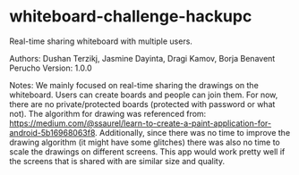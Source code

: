 # whiteboard-challenge-hackupc
Real-time sharing whiteboard with multiple users.

Authors: Dushan Terzikj, Jasmine Dayinta, Dragi Kamov, Borja Benavent Perucho
Version: 1.0.0

Notes:
We mainly focused on real-time sharing the drawings on the whiteboard. Users can create
boards and people can join them. For now, there are no private/protected boards (protected with
password or what not). The algorithm for drawing was referenced from: https://medium.com/@ssaurel/learn-to-create-a-paint-application-for-android-5b16968063f8.
Additionally, since there was no time to improve the drawing algorithm (it might have some glitches)
there was also no time to scale the drawings on different screens. This app would work pretty well
if the screens that is shared with are similar size and quality.
